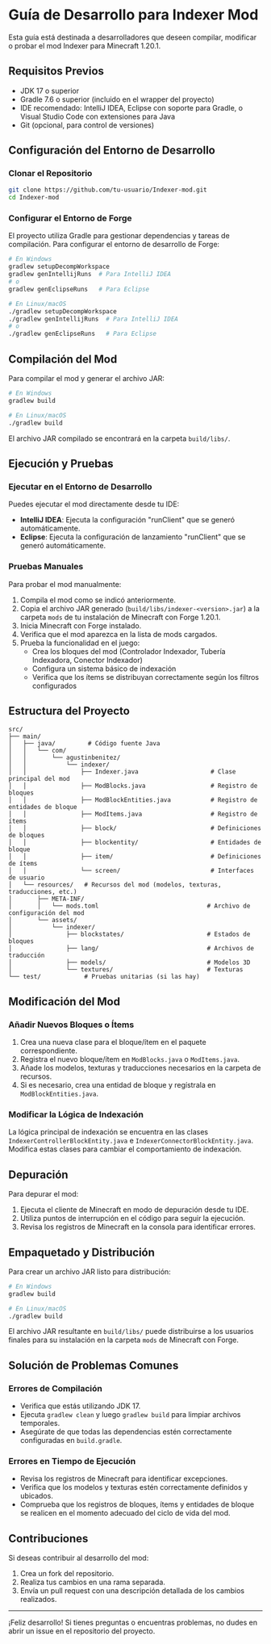 # Guía de Desarrollo para Indexer Mod

Esta guía está destinada a desarrolladores que deseen compilar, modificar o probar el mod Indexer para Minecraft 1.20.1.

## Requisitos Previos

- JDK 17 o superior
- Gradle 7.6 o superior (incluido en el wrapper del proyecto)
- IDE recomendado: IntelliJ IDEA, Eclipse con soporte para Gradle, o Visual Studio Code con extensiones para Java
- Git (opcional, para control de versiones)

## Configuración del Entorno de Desarrollo

### Clonar el Repositorio

```bash
git clone https://github.com/tu-usuario/Indexer-mod.git
cd Indexer-mod
```

### Configurar el Entorno de Forge

El proyecto utiliza Gradle para gestionar dependencias y tareas de compilación. Para configurar el entorno de desarrollo de Forge:

```bash
# En Windows
gradlew setupDecompWorkspace
gradlew genIntellijRuns  # Para IntelliJ IDEA
# o
gradlew genEclipseRuns   # Para Eclipse

# En Linux/macOS
./gradlew setupDecompWorkspace
./gradlew genIntellijRuns  # Para IntelliJ IDEA
# o
./gradlew genEclipseRuns   # Para Eclipse
```

## Compilación del Mod

Para compilar el mod y generar el archivo JAR:

```bash
# En Windows
gradlew build

# En Linux/macOS
./gradlew build
```

El archivo JAR compilado se encontrará en la carpeta `build/libs/`.

## Ejecución y Pruebas

### Ejecutar en el Entorno de Desarrollo

Puedes ejecutar el mod directamente desde tu IDE:

- **IntelliJ IDEA**: Ejecuta la configuración "runClient" que se generó automáticamente.
- **Eclipse**: Ejecuta la configuración de lanzamiento "runClient" que se generó automáticamente.

### Pruebas Manuales

Para probar el mod manualmente:

1. Compila el mod como se indicó anteriormente.
2. Copia el archivo JAR generado (`build/libs/indexer-<version>.jar`) a la carpeta `mods` de tu instalación de Minecraft con Forge 1.20.1.
3. Inicia Minecraft con Forge instalado.
4. Verifica que el mod aparezca en la lista de mods cargados.
5. Prueba la funcionalidad en el juego:
   - Crea los bloques del mod (Controlador Indexador, Tubería Indexadora, Conector Indexador)
   - Configura un sistema básico de indexación
   - Verifica que los ítems se distribuyan correctamente según los filtros configurados

## Estructura del Proyecto

```
src/
├── main/
│   ├── java/         # Código fuente Java
│   │   └── com/
│   │       └── agustinbenitez/
│   │           └── indexer/
│   │               ├── Indexer.java                    # Clase principal del mod
│   │               ├── ModBlocks.java                  # Registro de bloques
│   │               ├── ModBlockEntities.java           # Registro de entidades de bloque
│   │               ├── ModItems.java                   # Registro de ítems
│   │               ├── block/                          # Definiciones de bloques
│   │               ├── blockentity/                    # Entidades de bloque
│   │               ├── item/                           # Definiciones de ítems
│   │               └── screen/                         # Interfaces de usuario
│   └── resources/   # Recursos del mod (modelos, texturas, traducciones, etc.)
│       ├── META-INF/
│       │   └── mods.toml                              # Archivo de configuración del mod
│       └── assets/
│           └── indexer/
│               ├── blockstates/                       # Estados de bloques
│               ├── lang/                              # Archivos de traducción
│               ├── models/                            # Modelos 3D
│               └── textures/                          # Texturas
└── test/            # Pruebas unitarias (si las hay)
```

## Modificación del Mod

### Añadir Nuevos Bloques o Ítems

1. Crea una nueva clase para el bloque/ítem en el paquete correspondiente.
2. Registra el nuevo bloque/ítem en `ModBlocks.java` o `ModItems.java`.
3. Añade los modelos, texturas y traducciones necesarios en la carpeta de recursos.
4. Si es necesario, crea una entidad de bloque y regístrala en `ModBlockEntities.java`.

### Modificar la Lógica de Indexación

La lógica principal de indexación se encuentra en las clases `IndexerControllerBlockEntity.java` e `IndexerConnectorBlockEntity.java`. Modifica estas clases para cambiar el comportamiento de indexación.

## Depuración

Para depurar el mod:

1. Ejecuta el cliente de Minecraft en modo de depuración desde tu IDE.
2. Utiliza puntos de interrupción en el código para seguir la ejecución.
3. Revisa los registros de Minecraft en la consola para identificar errores.

## Empaquetado y Distribución

Para crear un archivo JAR listo para distribución:

```bash
# En Windows
gradlew build

# En Linux/macOS
./gradlew build
```

El archivo JAR resultante en `build/libs/` puede distribuirse a los usuarios finales para su instalación en la carpeta `mods` de Minecraft con Forge.

## Solución de Problemas Comunes

### Errores de Compilación

- Verifica que estás utilizando JDK 17.
- Ejecuta `gradlew clean` y luego `gradlew build` para limpiar archivos temporales.
- Asegúrate de que todas las dependencias estén correctamente configuradas en `build.gradle`.

### Errores en Tiempo de Ejecución

- Revisa los registros de Minecraft para identificar excepciones.
- Verifica que los modelos y texturas estén correctamente definidos y ubicados.
- Comprueba que los registros de bloques, ítems y entidades de bloque se realicen en el momento adecuado del ciclo de vida del mod.

## Contribuciones

Si deseas contribuir al desarrollo del mod:

1. Crea un fork del repositorio.
2. Realiza tus cambios en una rama separada.
3. Envía un pull request con una descripción detallada de los cambios realizados.

---

¡Feliz desarrollo! Si tienes preguntas o encuentras problemas, no dudes en abrir un issue en el repositorio del proyecto.